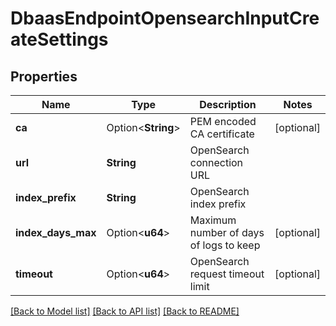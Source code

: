 # DbaasEndpointOpensearchInputCreateSettings

## Properties

Name | Type | Description | Notes
------------ | ------------- | ------------- | -------------
**ca** | Option<**String**> | PEM encoded CA certificate | [optional]
**url** | **String** | OpenSearch connection URL | 
**index_prefix** | **String** | OpenSearch index prefix | 
**index_days_max** | Option<**u64**> | Maximum number of days of logs to keep | [optional]
**timeout** | Option<**u64**> | OpenSearch request timeout limit | [optional]

[[Back to Model list]](../README.md#documentation-for-models) [[Back to API list]](../README.md#documentation-for-api-endpoints) [[Back to README]](../README.md)


